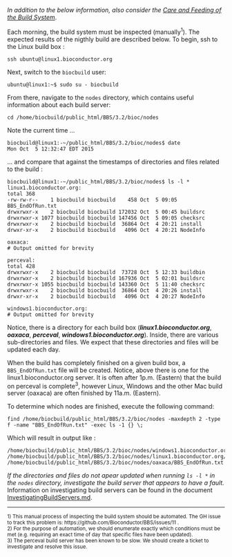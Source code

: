 _In addition to the below information, also consider the [Care and Feeding of the Build System](https://github.com/Bioconductor/BBS#care-and-feeding-of-the-build-system)_.

Each morning, the build system must be inspected (manually<sup>1</sup>).  The expected results of the nigthly build are described below.  To begin, ssh to the Linux build box : 

```
ssh ubuntu@linux1.bioconductor.org
```

Next, switch to the `biocbuild` user:

```
ubuntu@linux1:~$ sudo su - biocbuild
```

From there, navigate to the `nodes` directory, which contains useful information about each build server: 
```
cd /home/biocbuild/public_html/BBS/3.2/bioc/nodes
```
Note the current time ...
```
biocbuild@linux1:-~/public_html/BBS/3.2/bioc/nodes$ date
Mon Oct  5 12:32:47 EDT 2015
```
... and compare that against the timestamps of directories and files related to the build : 
```
biocbuild@linux1:-~/public_html/BBS/3.2/bioc/nodes$ ls -l *
linux1.bioconductor.org:
total 368
-rw-rw-r--    1 biocbuild biocbuild    458 Oct  5 09:05 BBS_EndOfRun.txt
drwxrwxr-x    2 biocbuild biocbuild 172032 Oct  5 00:45 buildsrc
drwxrwxr-x 1077 biocbuild biocbuild 147456 Oct  5 09:05 checksrc
drwxrwxr-x    2 biocbuild biocbuild  36864 Oct  4 20:21 install
drwxr-xr-x    2 biocbuild biocbuild   4096 Oct  4 20:21 NodeInfo

oaxaca:
# Output omitted for brevity

perceval:
total 428
drwxrwxr-x    2 biocbuild biocbuild  73728 Oct  5 12:33 buildbin
drwxrwxr-x    2 biocbuild biocbuild 167936 Oct  5 02:01 buildsrc
drwxrwxr-x 1055 biocbuild biocbuild 143360 Oct  5 11:40 checksrc
drwxrwxr-x    2 biocbuild biocbuild  36864 Oct  4 20:26 install
drwxr-xr-x    2 biocbuild biocbuild   4096 Oct  4 20:27 NodeInfo

windows1.bioconductor.org:
# Output omitted for brevity

```
Notice, there is a directory for each build box (***linux1.bioconductor.org***,  ***oaxaca***,  ***perceval***,  ***windows1.bioconductor.org***).  Inside, there are various sub-directories and files.  We expect that these directories and files will be updated each day.

When the build has completely finished on a given build box, a `BBS_EndOfRun.txt` file will be created.  Notice, above there is one for the linux1.bioconductor.org server.  It is often after 1p.m. (Eastern) that the build on perceval is complete<sup>3</sup>, however Linux, Windows and the other Mac build server (oaxaca) are often finished by 11a.m. (Eastern).

To determine which nodes are finished, execute the following command: 
```
find /home/biocbuild/public_html/BBS/3.2/bioc/nodes -maxdepth 2 -type f -name "BBS_EndOfRun.txt" -exec ls -1 {} \;
```
Which will result in output like : 
```
/home/biocbuild/public_html/BBS/3.2/bioc/nodes/windows1.bioconductor.org/BBS_EndOfRun.txt
/home/biocbuild/public_html/BBS/3.2/bioc/nodes/linux1.bioconductor.org/BBS_EndOfRun.txt
/home/biocbuild/public_html/BBS/3.2/bioc/nodes/oaxaca/BBS_EndOfRun.txt
```

*If the directories and files do not apear updated when running `ls -l *` in the `nodes` directory, investigate the build server that appears to have a fault.*  Information on investigating build servers can be found in the document [InvestigatingBuildServers.md](InvestigatingBuildServers.md).

<hr/>
<sub>
1) This manual process of inspecting the build system should be automated.  The GH issue to track this problem is: https://github.com/Bioconductor/BBS/issues/11 .
<br/>2) For the purpose of automation, we should enumerate exactly which conditions must be met (e.g. requiring an exact time of day that specific files have been updated).
<br/>3) The perceval build server has been known to be slow.  We should create a ticket to investigate and resolve this issue.
</sub>
